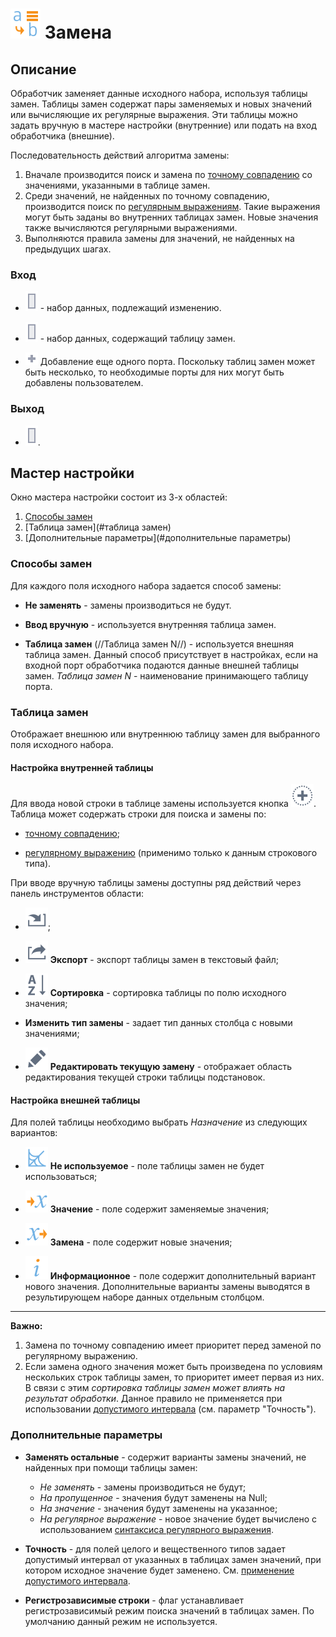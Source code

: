 # ![](../../media/app/icons/vendors/replacecolumns.svg) Замена

## Описание

Обработчик заменяет данные исходного набора, используя таблицы замен. Таблицы замен содержат пары заменяемых и новых значений или вычисляющие их регулярные выражения. Эти таблицы можно задать вручную в мастере настройки (внутренние) или подать на вход обработчика (внешние).

Последовательность действий алгоритма замены:

 1. Вначале производится поиск и замена по [точному совпадению](./substitution/exact-match.md) со значениями, указанными в таблице замен.
 2. Среди значений, не найденных по точному совпадению, производится поиск по [регулярным выражениям](./substitution/regexp-match.md). Такие выражения могут быть заданы во внутренних таблицах замен. Новые значения также вычисляются регулярными выражениями.
 3. Выполняются правила замены для значений, не найденных на предыдущих шагах.

### Вход

* ![](../../media/app/icons/ports/output-table-inactive.svg) - набор данных, подлежащий изменению.

* ![](../../media/app/icons/ports/output-table-inactive.svg) - набор данных, содержащий таблицу замен.

* ![](../../media/app/icons/toolbar-18/add-inactive.svg) Добавление еще одного порта. Поскольку таблиц замен может быть несколько, то необходимые порты для них могут быть добавлены пользователем.

### Выход

* ![](../../media/app/icons/ports/output-table-inactive.svg).

## Мастер настройки

Окно мастера настройки состоит из 3-х областей:

 1. [Способы замен](#способы-замен)
 2. [Таблица замен](#таблица замен)
 3. [Дополнительные параметры](#дополнительные параметры)

### Способы замен

Для каждого поля исходного набора задается способ замены:

* **Не заменять** - замены производиться не будут.

* **Ввод вручную** - используется внутренняя таблица замен.

* **Таблица замен** (//Таблица замен N//) - используется внешняя таблица замен. Данный способ присутствует в настройках, если на входной порт обработчика подаются данные внешней таблицы замен. *Таблица замен N* - наименование принимающего таблицу порта.

### Таблица замен

Отображает внешнюю или внутреннюю таблицу замен для выбранного поля исходного набора.

#### Настройка внутренней таблицы

Для ввода новой строки в таблице замены используется кнопка ![](../../media/app/icons/toolbar-18/toolbar-18-27.svg). Таблица может содержать строки для поиска и замены по:

* [точному совпадению](./substitution/exact-match.md);

* [регулярному выражению](./substitution/regexp-match.md) (применимо только к данным строкового типа).

При вводе вручную таблицы замены доступны ряд действий через панель инструментов области:

* ![](../../media/app/icons/toolbar-18/toolbar-18-137.svg);

* ![](../../media/app/icons/toolbar-18/toolbar-18-41.svg) **Экспорт** - экспорт таблицы замен в текстовый файл;

* ![](../../media/app/icons/toolbar-18/toolbar-18-116.svg) **Сортировка** - сортировка таблицы по полю исходного значения;

* **Изменить тип замены** - задает тип данных столбца с новыми значениями;

* ![](../../media/app/icons/toolbar-18/toolbar-18-28.svg) **Редактировать текущую замену** - отображает область редактирования текущей строки таблицы подстановок.

#### Настройка внешней таблицы

Для полей таблицы необходимо выбрать *Назначение* из следующих вариантов:

* ![](../../media/app/processors/substitution-04.svg) **Не используемое** - поле таблицы замен не будет использоваться;

* ![](../../media/app/processors/substitution-09.svg) **Значение** - поле содержит заменяемые значения;

* ![](../../media/app/processors/substitution-08.svg) **Замена** - поле содержит новые значения;

* ![](../../media/app/processors/substitution-03.svg) **Информационное** - поле содержит дополнительный вариант нового значения. Дополнительные варианты замены выводятся в результирующем наборе данных отдельным столбцом.

--------

**Важно:**

1. Замена по точному совпадению имеет приоритет перед заменой по регулярному выражению.
2. Если замена одного значения может быть произведена по условиям нескольких строк таблицы замен, то приоритет имеет первая из них. В связи с этим *сортировка таблицы замен может влиять на результат обработки*. Данное правило не применяется при использовании [допустимого интервала](./substitution/exact-match.md#primenenie-dopustimogo-intervala) (см. параметр "Точность").

### Дополнительные параметры

* **Заменять остальные** - содержит варианты замены значений, не найденных при помощи таблицы замен:
  * *Не заменять* - замены производиться не будут;
  * *На пропущенное* - значения будут заменены на Null;
  * *На значение* - значения будут заменены на указанное;
  * *На регулярное выражение* - новое значение будет вычислено с использованием [синтаксиса регулярного выражения](./substitution/syntax-regexp.md).

* **Точность** - для полей целого и вещественного типов задает допустимый интервал от указанных в таблицах замен значений, при котором исходное значение будет заменено. См. [применение допустимого интервала](./substitution/exact-match.md).

* **Регистрозависимые строки** - флаг устанавливает регистрозависимый режим поиска значений в таблицах замен. По умолчанию данный режим не используется.

